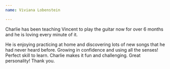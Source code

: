 ```yaml
---
name: Viviana Lobenstein

---
```


Charlie has been teaching Vincent to play the guitar now for over 6 months and he is loving every minute of it. 

He is enjoying practicing at home and discovering lots of new songs that he had never heard before. Growing in confidence and using all the senses! Perfect skill to learn. Charlie makes it fun and challenging. Great personality! Thank you.